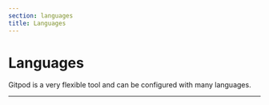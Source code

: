 ```yaml
---
section: languages
title: Languages
---
```


<script context="module">
  export const prerender = true;
</script>

<script lang="ts">
  import PopularLanguages from "$lib/components/docs/languages/popular-languages.svelte"
  import RemainingLanguages from "$lib/components/docs/languages/remaining-languages.svelte"
</script>

# Languages

Gitpod is a very flexible tool and can be configured with many languages.

<PopularLanguages />

---

<RemainingLanguages />

